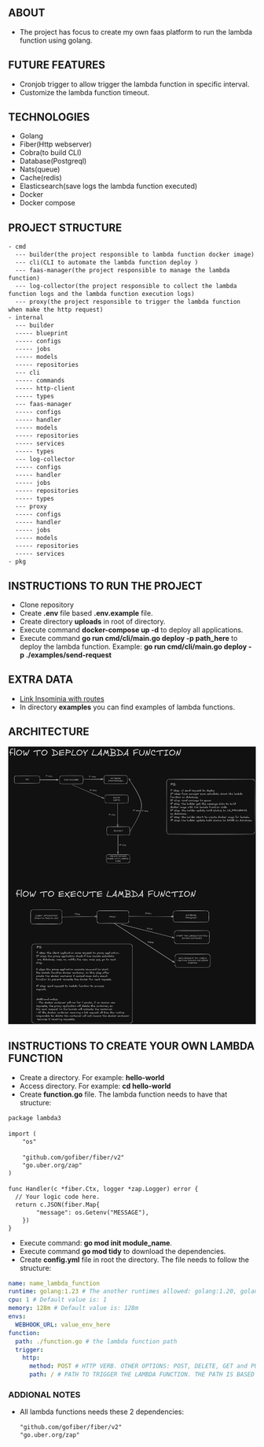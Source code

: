 ## ABOUT

- The project has focus to create my own faas platform to run the lambda function using golang.

## FUTURE FEATURES

- Cronjob trigger to allow trigger the lambda function in specific interval.
- Customize the lambda function timeout.

## TECHNOLOGIES

- Golang
- Fiber(Http webserver)
- Cobra(to build CLI)
- Database(Postgreql)
- Nats(queue)
- Cache(redis)
- Elasticsearch(save logs the lambda function executed)
- Docker
- Docker compose

## PROJECT STRUCTURE

```
- cmd
  --- builder(the project responsible to lambda function docker image)
  --- cli(CLI to automate the lambda function deploy )
  --- faas-manager(the project responsible to manage the lambda function)
  --- log-collector(the project responsible to collect the lambda function logs and the lambda function execution logs)
  --- proxy(the project responsible to trigger the lambda function when make the http request)
- internal
  --- builder
  ----- blueprint
  ----- configs
  ----- jobs
  ----- models
  ----- repositories
  --- cli
  ----- commands
  ----- http-client
  ----- types
  --- faas-manager
  ----- configs
  ----- handler
  ----- models
  ----- repositories
  ----- services
  ----- types
  --- log-collector
  ----- configs
  ----- handler
  ----- jobs
  ----- repositories
  ----- types
  --- proxy
  ----- configs
  ----- handler
  ----- jobs
  ----- models
  ----- repositories
  ----- services
- pkg
```

## INSTRUCTIONS TO RUN THE PROJECT

- Clone repository
- Create **.env** file based **.env.example** file.
- Create directory **uploads** in root of directory.
- Execute command **docker-compose up -d** to deploy all applications.
- Execute command **go run cmd/cli/main.go deploy -p path_here** to deploy the lambda function. Example: **go run cmd/cli/main.go deploy -p ./examples/send-request**

## EXTRA DATA

- [Link Insominia with routes](./Insomnia_2024-11-07.json)
- In directory **examples** you can find examples of lambda functions.

## ARCHITECTURE

![The architecture of application](./architecture.png "The architecture")

## INSTRUCTIONS TO CREATE YOUR OWN LAMBDA FUNCTION

- Create a directory. For example: **hello-world**
- Access directory. For example: **cd hello-world**
- Create **function.go** file. The lambda function needs to have that structure:

```golang
package lambda3

import (
	"os"

	"github.com/gofiber/fiber/v2"
	"go.uber.org/zap"
)

func Handler(c *fiber.Ctx, logger *zap.Logger) error {
  // Your logic code here.
  return c.JSON(fiber.Map{
		"message": os.Getenv("MESSAGE"),
	})
}

```

- Execute command: **go mod init module_name**.
- Execute command **go mod tidy** to download the dependencies.
- Create **config.yml** file in root the directory. The file needs to follow the structure:

```yaml
name: name_lambda_function
runtime: golang:1.23 # The another runtimes allowed: golang:1.20, golang:1.19 and golang:1.23
cpu: 1 # Default value is: 1
memory: 128m # Default value is: 128m
envs:
  WEBHOOK_URL: value_env_here
function:
  path: ./function.go # the lambda function path
  trigger:
    http:
      method: POST # HTTP VERB. OTHER OPTIONS: POST, DELETE, GET and PUT
      path: / # PATH TO TRIGGER THE LAMBDA FUNCTION. THE PATH IS BASED THE PATH FROM FIBER v2
```

### ADDIONAL NOTES

- All lambda functions needs these 2 dependencies:
  ```
  "github.com/gofiber/fiber/v2"
  "go.uber.org/zap"
  ```

